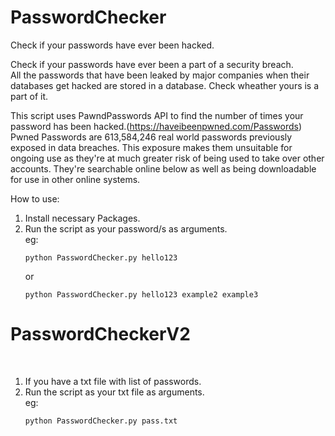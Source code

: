 # PasswordChecker
Check if your passwords have ever been hacked.

Check if your passwords have ever been a part of a security breach.</br>
All the passwords that have been leaked by major companies when their databases get hacked are stored in a database. Check wheather yours is a part of it.</br>

This script uses PawndPasswords API to find the number of times your password has been hacked.(https://haveibeenpwned.com/Passwords)</br>
Pwned Passwords are 613,584,246 real world passwords previously exposed in data breaches. This exposure makes them unsuitable for ongoing use as they're at much greater risk of being used to take over other accounts. They're searchable online below as well as being downloadable for use in other online systems.</br>

How to use:</br>
<ol>
<li>Install necessary Packages.</br></li>
<li>Run the script as your password/s as arguments.<br></li>
eg:

	python PasswordChecker.py hello123
or<br>

	python PasswordChecker.py hello123 example2 example3
</ol>


# PasswordCheckerV2
<br>
<ol>
<li>If you have a txt file with list of passwords.<br></li>
<li>Run the script as your txt file as arguments.<br></li>
eg:
		
	python PasswordChecker.py pass.txt
</ol>
